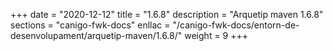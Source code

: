 +++
date        = "2020-12-12"
title       = "1.6.8"
description = "Arquetip maven 1.6.8"
sections    = "canigo-fwk-docs"
enllac		= "/canigo-fwk-docs/entorn-de-desenvolupament/arquetip-maven/1.6.8/"
weight		= 9
+++
